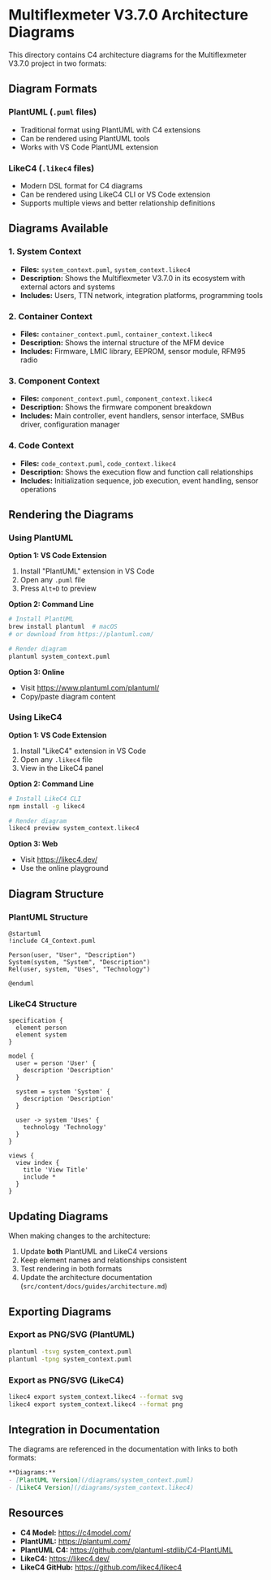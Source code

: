 # Multiflexmeter V3.7.0 Architecture Diagrams

This directory contains C4 architecture diagrams for the Multiflexmeter V3.7.0 project in two formats:

## Diagram Formats

### PlantUML (`.puml` files)
- Traditional format using PlantUML with C4 extensions
- Can be rendered using PlantUML tools
- Works with VS Code PlantUML extension

### LikeC4 (`.likec4` files)
- Modern DSL format for C4 diagrams
- Can be rendered using LikeC4 CLI or VS Code extension
- Supports multiple views and better relationship definitions

## Diagrams Available

### 1. System Context
- **Files:** `system_context.puml`, `system_context.likec4`
- **Description:** Shows the Multiflexmeter V3.7.0 in its ecosystem with external actors and systems
- **Includes:** Users, TTN network, integration platforms, programming tools

### 2. Container Context
- **Files:** `container_context.puml`, `container_context.likec4`
- **Description:** Shows the internal structure of the MFM device
- **Includes:** Firmware, LMIC library, EEPROM, sensor module, RFM95 radio

### 3. Component Context
- **Files:** `component_context.puml`, `component_context.likec4`
- **Description:** Shows the firmware component breakdown
- **Includes:** Main controller, event handlers, sensor interface, SMBus driver, configuration manager

### 4. Code Context
- **Files:** `code_context.puml`, `code_context.likec4`
- **Description:** Shows the execution flow and function call relationships
- **Includes:** Initialization sequence, job execution, event handling, sensor operations

## Rendering the Diagrams

### Using PlantUML

**Option 1: VS Code Extension**
1. Install "PlantUML" extension in VS Code
2. Open any `.puml` file
3. Press `Alt+D` to preview

**Option 2: Command Line**
```bash
# Install PlantUML
brew install plantuml  # macOS
# or download from https://plantuml.com/

# Render diagram
plantuml system_context.puml
```

**Option 3: Online**
- Visit https://www.plantuml.com/plantuml/
- Copy/paste diagram content

### Using LikeC4

**Option 1: VS Code Extension**
1. Install "LikeC4" extension in VS Code
2. Open any `.likec4` file
3. View in the LikeC4 panel

**Option 2: Command Line**
```bash
# Install LikeC4 CLI
npm install -g likec4

# Render diagram
likec4 preview system_context.likec4
```

**Option 3: Web**
- Visit https://likec4.dev/
- Use the online playground

## Diagram Structure

### PlantUML Structure
```plantuml
@startuml
!include C4_Context.puml

Person(user, "User", "Description")
System(system, "System", "Description")
Rel(user, system, "Uses", "Technology")

@enduml
```

### LikeC4 Structure
```likec4
specification {
  element person
  element system
}

model {
  user = person 'User' {
    description 'Description'
  }
  
  system = system 'System' {
    description 'Description'
  }
  
  user -> system 'Uses' {
    technology 'Technology'
  }
}

views {
  view index {
    title 'View Title'
    include *
  }
}
```

## Updating Diagrams

When making changes to the architecture:

1. Update **both** PlantUML and LikeC4 versions
2. Keep element names and relationships consistent
3. Test rendering in both formats
4. Update the architecture documentation (`src/content/docs/guides/architecture.md`)

## Exporting Diagrams

### Export as PNG/SVG (PlantUML)
```bash
plantuml -tsvg system_context.puml
plantuml -tpng system_context.puml
```

### Export as PNG/SVG (LikeC4)
```bash
likec4 export system_context.likec4 --format svg
likec4 export system_context.likec4 --format png
```

## Integration in Documentation

The diagrams are referenced in the documentation with links to both formats:

```markdown
**Diagrams:**
- [PlantUML Version](/diagrams/system_context.puml)
- [LikeC4 Version](/diagrams/system_context.likec4)
```

## Resources

- **C4 Model:** https://c4model.com/
- **PlantUML:** https://plantuml.com/
- **PlantUML C4:** https://github.com/plantuml-stdlib/C4-PlantUML
- **LikeC4:** https://likec4.dev/
- **LikeC4 GitHub:** https://github.com/likec4/likec4

